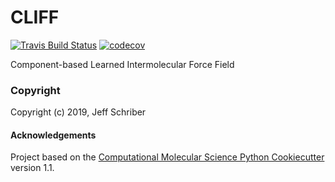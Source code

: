 CLIFF
==============================
[//]: # (Badges)
[![Travis Build Status](https://travis-ci.com/jeffschriber/CLIFF.svg?branch=master)](https://travis-ci.com/jeffschriber/CLIFF)
[![codecov](https://codecov.io/gh/jeffschriber/CLIFF/branch/master/graph/badge.svg)](https://codecov.io/gh/jeffschriber/CLIFF/branch/master)

Component-based Learned Intermolecular Force Field

### Copyright

Copyright (c) 2019, Jeff Schriber


#### Acknowledgements
 
Project based on the 
[Computational Molecular Science Python Cookiecutter](https://github.com/molssi/cookiecutter-cms) version 1.1.
